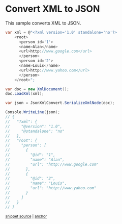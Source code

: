 # Convert XML to JSON

This sample converts XML to JSON.

<!-- snippet: ConvertXmlToJson -->
<a id='snippet-convertxmltojson'></a>
```cs
var xml = @"<?xml version='1.0' standalone='no'?>
    <root>
      <person id='1'>
      <name>Alan</name>
      <url>http://www.google.com</url>
      </person>
      <person id='2'>
      <name>Louis</name>
      <url>http://www.yahoo.com</url>
      </person>
    </root>";

var doc = new XmlDocument();
doc.LoadXml(xml);

var json = JsonXmlConvert.SerializeXmlNode(doc);

Console.WriteLine(json);
// {
//   "?xml": {
//     "@version": "1.0",
//     "@standalone": "no"
//   },
//   "root": {
//     "person": [
//       {
//         "@id": "1",
//         "name": "Alan",
//         "url": "http://www.google.com"
//       },
//       {
//         "@id": "2",
//         "name": "Louis",
//         "url": "http://www.yahoo.com"
//       }
//     ]
//   }
// }
```
<sup><a href='/src/ArgonTests/Documentation/Samples/Xml/ConvertXmlToJson.cs#L12-L53' title='Snippet source file'>snippet source</a> | <a href='#snippet-convertxmltojson' title='Start of snippet'>anchor</a></sup>
<!-- endSnippet -->
